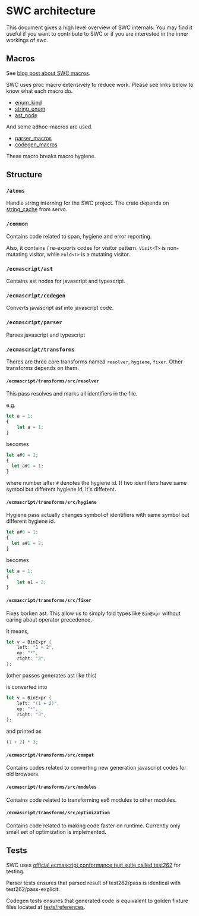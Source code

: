 # SWC architecture

This document gives a high level overview of SWC internals. You may find it useful if you want to contribute to SWC or if you are interested in the inner workings of swc.

## Macros

See [blog post about SWC macros](https://swc.rs/blog/2020/01/04/pmutil#macros-built-with-pmutil).

SWC uses proc macro extensively to reduce work. Please see links below to know what each macro do.

-   [enum_kind][]
-   [string_enum][]
-   [ast_node][]

And some adhoc-macros are used.

-   [parser_macros][]
-   [codegen_macros][]

These macro breaks macro hygiene.

## Structure

### `/atoms`

Handle string interning for the SWC project. The crate depends on [string_cache](https://github.com/servo/string-cache) from servo.

### `/common`

Contains code related to span, hygiene and error reporting.

Also, it contains / re-exports codes for visitor pattern. `Visit<T>` is non-mutating visitor, while `Fold<T>` is a mutating visitor.

### `/ecmascript/ast`

Contains ast nodes for javascript and typescript.

### `/ecmascript/codegen`

Converts javascript ast into javascript code.

### `/ecmascript/parser`

Parses javascript and typescript

### `/ecmascript/transforms`

Theres are three core transforms named `resolver`, `hygiene`, `fixer`. Other transforms depends on them.

#### `/ecmascript/transforms/src/resolver`

This pass resolves and marks all identifiers in the file.

e.g.

```js
let a = 1;
{
    let a = 1;
}
```

becomes

```js
let a#0 = 1;
{
  let a#1 = 1;
}
```

where number after `#` denotes the hygiene id. If two identifiers have same symbol but different hygiene id, it's different.

#### `/ecmascript/transforms/src/hygiene`

Hygiene pass actually changes symbol of identifiers with same symbol but different hygiene id.

```js
let a#0 = 1;
{
  let a#1 = 2;
}
```

becomes

```js
let a = 1;
{
    let a1 = 2;
}
```

#### `/ecmascript/transforms/src/fixer`

Fixes borken ast. This allow us to simply fold types like `BinExpr` without caring about operator precedence.

It means,

```rust
let v = BinExpr {
    left: "1 + 2",
    op: "*",
    right: "3",
};
```

(other passes generates ast like this)

is converted into

```rust
let v = BinExpr {
    left: "(1 + 2)",
    op: "*",
    right: "3",
};
```

and printed as

```js
(1 + 2) * 3;
```

#### `/ecmascript/transforms/src/compat`

Contains codes related to converting new generation javascript codes for old browsers.

#### `/ecmascript/transforms/src/modules`

Contains code related to transforming es6 modules to other modules.

#### `/ecmascript/transforms/src/optimization`

Contains code related to making code faster on runtime. Currently only small set of optimization is implemented.

## Tests

SWC uses [official ecmascript conformance test suite called test262][test262] for testing.

Parser tests ensures that parsed result of test262/pass is identical with test262/pass-explicit.

Codegen tests ensures that generated code is equivalent to golden fixture files located at [tests/references](crates/swc_ecma_codegen/tests).

[enum_kind]: https://rustdoc.swc.rs/enum_kind/derive.Kind.html
[string_enum]: https://rustdoc.swc.rs/string_enum/derive.StringEnum.html
[ast_node]: https://rustdoc.swc.rs/ast_node/index.html
[parser_macros]: https://rustdoc.swc.rs/swc_ecma_parser_macros/index.html
[codegen_macros]: https://rustdoc.swc.rs/swc_ecma_codegen_macros/index.html
[test262]: https://github.com/tc39/test262
